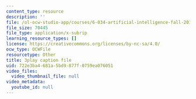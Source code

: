 ```yaml
---
content_type: resource
description: ''
file: /ol-ocw-studio-app/courses/6-034-artificial-intelligence-fall-2010/722e3ba4681a5bd9877f0759ea076051_XPEJg_6Cg6o.vtt
file_size: 70445
file_type: application/x-subrip
learning_resource_types: []
license: https://creativecommons.org/licenses/by-nc-sa/4.0/
ocw_type: OCWFile
resourcetype: Other
title: 3play caption file
uid: 722e3ba4-681a-5bd9-877f-0759ea076051
video_files:
  video_thumbnail_file: null
video_metadata:
  youtube_id: null
---
```

